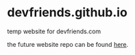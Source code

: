 # devfriends.github.io

temp website for devfriends.com

the future website repo can be found [here](https://github.com/devfriends/website).
